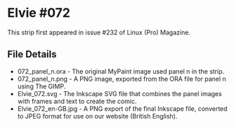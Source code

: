 Elvie #072
==========
This strip first appeared in issue #232 of Linux (Pro) Magazine.


File Details
------------
* 072_panel_n.ora     - The original MyPaint image used panel n in the strip.
* 072_panel_n.png     - A PNG image, exported from the ORA file for panel n using The GIMP.
* Elvie_072.svg       - The Inkscape SVG file that combines the panel images with frames and text to create the comic.
* Elvie_072_en-GB.jpg - A PNG export of the final Inkscape file, converted to JPEG format for use on our website (British English).

